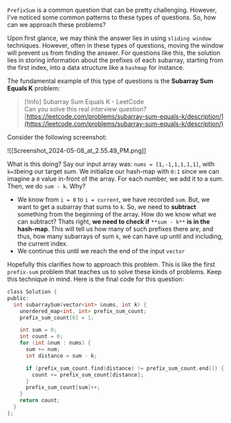 `PrefixSum` is a common question that can be pretty challenging. However, I've noticed some common patterns to these types of questions. So, how can we approach these problems?

Upon first glance, we may think the answer lies in using `sliding window` techniques. However, often in these types of questions, moving the window will prevent us from finding the answer. For questions like this, the solution lies in storing information about the prefixes of each subarray, starting from the first index, into a data structure like a `hashmap` for instance.

The fundamental example of this type of questions is the **Subarray Sum Equals K** problem:

> [!info] Subarray Sum Equals K - LeetCode  
> Can you solve this real interview question?  
> [https://leetcode.com/problems/subarray-sum-equals-k/description/](https://leetcode.com/problems/subarray-sum-equals-k/description/)  

Consider the following screenshot:

![[Screenshot_2024-05-08_at_2.55.49_PM.png]]

What is this doing? Say our input array was: `nums = [1,-1,1,1,1,1]`, with `k=3`being our target sum. We initialize our hash-map with `0:1` since we can imagine a `0` value in-front of the array. For each number, we add it to a sum. Then, we do `sum - k`. Why?

- We know from `i = 0` to `i = current`, we have recorded `sum`. But, we want to get a subarray that sums to `k`. So, we need to **subtract** something from the beginning of the array. How do we know what we can subtract? Thats right, **we need to check if** `**sum - k**` **is in the hash-map**. This will tell us how many of such prefixes there are, and thus, how many subarrays of sum `k`, we can have up until and including, the current index.
- We continue this until we reach the end of the input `vector`

Hopefully this clarifies how to approach this problem. This is like the first `prefix-sum` problem that teaches us to solve these kinds of problems. Keep this technique in mind. Here is the final code for this question:

```C
class Solution {
public:
  int subarraySum(vector<int> &nums, int k) {
    unordered_map<int, int> prefix_sum_count;
    prefix_sum_count[0] = 1;

    int sum = 0;
    int count = 0;
    for (int &num : nums) {
      sum += num;
      int distance = sum - k;

      if (prefix_sum_count.find(distance) != prefix_sum_count.end()) {
        count += prefix_sum_count[distance];
      }
      prefix_sum_count[sum]++;
    }
    return count;
  }
};
```